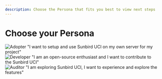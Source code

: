 ```yaml
---
description: Choose the Persona that fits you best to view next steps
---
```


# Choose your Persona

![Adopter&#x20;
"I want to setup and use Sunbird UCI on my own server for my project"](../.gitbook/assets/Adopter.png) ![Developer&#x20;
"I am an open-source enthusiast and I want to contribute to the Sunbird UCI"](../.gitbook/assets/Developer.png) ![Auditor
"I am exploring Sunbird UCI, I want to experience and explore the features"](../.gitbook/assets/Auditor.png)
